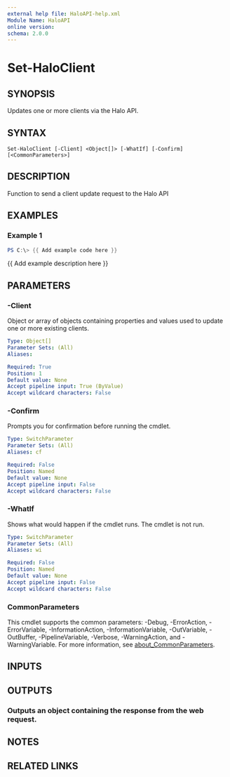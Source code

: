 ```yaml
---
external help file: HaloAPI-help.xml
Module Name: HaloAPI
online version:
schema: 2.0.0
---
```


# Set-HaloClient

## SYNOPSIS
Updates one or more clients via the Halo API.

## SYNTAX

```
Set-HaloClient [-Client] <Object[]> [-WhatIf] [-Confirm] [<CommonParameters>]
```

## DESCRIPTION
Function to send a client update request to the Halo API

## EXAMPLES

### Example 1
```powershell
PS C:\> {{ Add example code here }}
```

{{ Add example description here }}

## PARAMETERS

### -Client
Object or array of objects containing properties and values used to update one or more existing clients.

```yaml
Type: Object[]
Parameter Sets: (All)
Aliases:

Required: True
Position: 1
Default value: None
Accept pipeline input: True (ByValue)
Accept wildcard characters: False
```

### -Confirm
Prompts you for confirmation before running the cmdlet.

```yaml
Type: SwitchParameter
Parameter Sets: (All)
Aliases: cf

Required: False
Position: Named
Default value: None
Accept pipeline input: False
Accept wildcard characters: False
```

### -WhatIf
Shows what would happen if the cmdlet runs.
The cmdlet is not run.

```yaml
Type: SwitchParameter
Parameter Sets: (All)
Aliases: wi

Required: False
Position: Named
Default value: None
Accept pipeline input: False
Accept wildcard characters: False
```

### CommonParameters
This cmdlet supports the common parameters: -Debug, -ErrorAction, -ErrorVariable, -InformationAction, -InformationVariable, -OutVariable, -OutBuffer, -PipelineVariable, -Verbose, -WarningAction, and -WarningVariable. For more information, see [about_CommonParameters](http://go.microsoft.com/fwlink/?LinkID=113216).

## INPUTS

## OUTPUTS

### Outputs an object containing the response from the web request.
## NOTES

## RELATED LINKS
